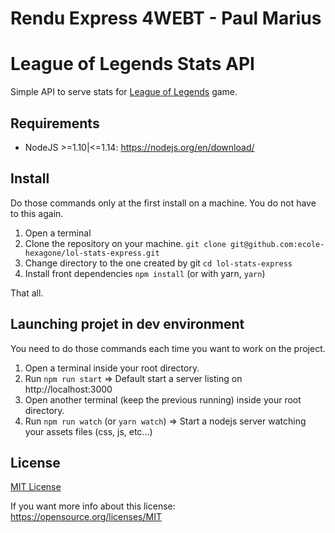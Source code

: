 Rendu Express 4WEBT - Paul Marius
=====================

League of Legends Stats API
===========================

Simple API to serve stats for [League of Legends](https://leagueoflegends.com) game.

## Requirements

- NodeJS >=1.10|<=1.14: https://nodejs.org/en/download/

## Install

Do those commands only at the first install on a machine. You do not have to this again.

1. Open a terminal
2. Clone the repository on your machine. `git clone git@github.com:ecole-hexagone/lol-stats-express.git`
3. Change directory to the one created by git `cd lol-stats-express`
4. Install front dependencies `npm install` (or with yarn, `yarn`)

That all.

## Launching projet in dev environment

You need to do those commands each time you want to work on the project.

1. Open a terminal inside your root directory.
2. Run `npm run start` => Default start a server listing on http://localhost:3000
3. Open another terminal (keep the previous running) inside your root directory.
4. Run `npm run watch` (or `yarn watch`) => Start a nodejs server watching your assets files (css, js, etc...)

## License

[MIT License](LICENSE)

If you want more info about this license: https://opensource.org/licenses/MIT
